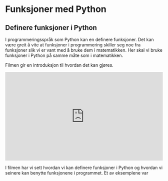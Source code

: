 # Funksjoner med Python

## Definere funksjoner i Python

I programmeringsspråk som Python kan en definere funksjoner. Det kan være greit å vite at funksjoner i programmering skiller seg noe fra funksjoner slik vi er vant med å bruke dem i matematikken. Her skal vi bruke funksjoner i Python på samme måte som i matematikken.

Filmen gir en introduksjon til hvordan det kan gjøres.

<div style="padding:56.25% 0 0 0;position:relative;"><iframe src="https://player.vimeo.com/video/407928584?h=4e723e44ec&title=0&byline=0&portrait=0" style="position:absolute;top:0;left:0;width:100%;height:100%;" frameborder="0" allow="autoplay; fullscreen; picture-in-picture" allowfullscreen></iframe></div><script src="https://player.vimeo.com/api/player.js"></script>


I filmen har vi sett hvordan vi kan definere funksjoner i Python og hvordan vi seinere kan benytte funksjonene i programmet. Et av eksemplene var

```python
```